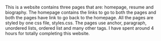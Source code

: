 This is a website contains three pages that are: homepage, resume and biography. The homepage contains the links to go to both the pages and both the pages have link to go back to the homepage. All the pages are styled by one css file, styles.css. The pages use anchor, paragraph, unordered lists, ordered list and many other tags. 
I have spent around 4 hours for totally completing this website.